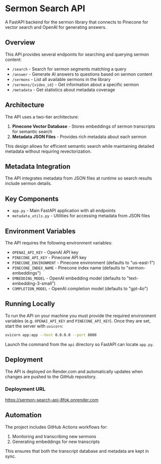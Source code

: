 # Sermon Search API

A FastAPI backend for the sermon library that connects to Pinecone for vector search and OpenAI for generating answers.

## Overview

This API provides several endpoints for searching and querying sermon content:

- `/search` - Search for sermon segments matching a query
- `/answer` - Generate AI answers to questions based on sermon content
- `/sermons` - List all available sermons in the library
- `/sermons/{video_id}` - Get information about a specific sermon
- `/metadata` - Get statistics about metadata coverage

## Architecture

The API uses a two-tier architecture:

1. **Pinecone Vector Database** - Stores embeddings of sermon transcripts for semantic search
2. **Metadata JSON Files** - Provides rich metadata about each sermon

This design allows for efficient semantic search while maintaining detailed metadata without requiring revectorization.

## Metadata Integration

The API integrates metadata from JSON files at runtime so search results include sermon details.

## Key Components

- `app.py` - Main FastAPI application with all endpoints
- `metadata_utils.py` - Utilities for accessing metadata from JSON files

## Environment Variables

The API requires the following environment variables:

- `OPENAI_API_KEY` - OpenAI API key
- `PINECONE_API_KEY` - Pinecone API key
- `PINECONE_ENVIRONMENT` - Pinecone environment (defaults to "us-east-1")
- `PINECONE_INDEX_NAME` - Pinecone index name (defaults to "sermon-embeddings")
- `EMBEDDING_MODEL` - OpenAI embedding model (defaults to "text-embedding-3-small")
- `COMPLETION_MODEL` - OpenAI completion model (defaults to "gpt-4o")

## Running Locally

To run the API on your machine you must provide the required environment
variables (e.g. `OPENAI_API_KEY` and `PINECONE_API_KEY`). Once they are set,
start the server with `uvicorn`:

```bash
uvicorn app:app --host 0.0.0.0 --port 8000
```

Launch the command from the `api` directory so FastAPI can locate `app.py`.

## Deployment

The API is deployed on Render.com and automatically updates when changes are pushed to the GitHub repository.

### Deployment URL

https://sermon-search-api-8fok.onrender.com

## Automation

The project includes GitHub Actions workflows for:

1. Monitoring and transcribing new sermons
2. Generating embeddings for new transcripts

This ensures that both the transcript database and metadata are kept in sync.
